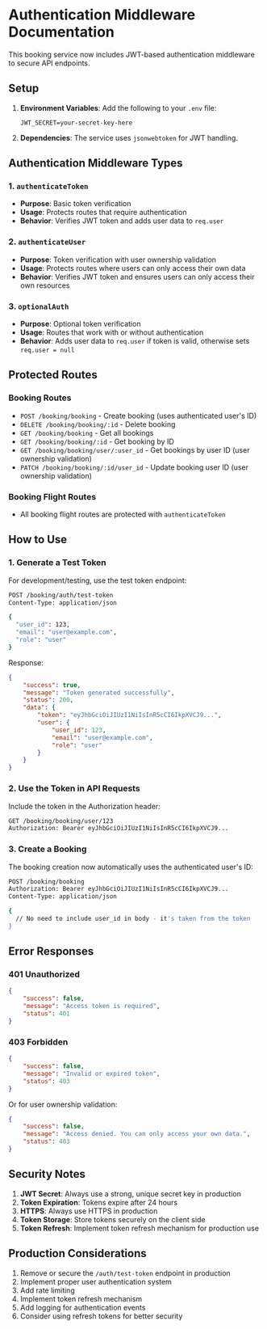 # Authentication Middleware Documentation

This booking service now includes JWT-based authentication middleware to secure API endpoints.

## Setup

1. **Environment Variables**: Add the following to your `.env` file:

    ```
    JWT_SECRET=your-secret-key-here
    ```

2. **Dependencies**: The service uses `jsonwebtoken` for JWT handling.

## Authentication Middleware Types

### 1. `authenticateToken`

-   **Purpose**: Basic token verification
-   **Usage**: Protects routes that require authentication
-   **Behavior**: Verifies JWT token and adds user data to `req.user`

### 2. `authenticateUser`

-   **Purpose**: Token verification with user ownership validation
-   **Usage**: Protects routes where users can only access their own data
-   **Behavior**: Verifies JWT token and ensures users can only access their own resources

### 3. `optionalAuth`

-   **Purpose**: Optional token verification
-   **Usage**: Routes that work with or without authentication
-   **Behavior**: Adds user data to `req.user` if token is valid, otherwise sets `req.user = null`

## Protected Routes

### Booking Routes

-   `POST /booking/booking` - Create booking (uses authenticated user's ID)
-   `DELETE /booking/booking/:id` - Delete booking
-   `GET /booking/booking` - Get all bookings
-   `GET /booking/booking/:id` - Get booking by ID
-   `GET /booking/booking/user/:user_id` - Get bookings by user ID (user ownership validation)
-   `PATCH /booking/booking/:id/user_id` - Update booking user ID (user ownership validation)

### Booking Flight Routes

-   All booking flight routes are protected with `authenticateToken`

## How to Use

### 1. Generate a Test Token

For development/testing, use the test token endpoint:

```bash
POST /booking/auth/test-token
Content-Type: application/json

{
  "user_id": 123,
  "email": "user@example.com",
  "role": "user"
}
```

Response:

```json
{
    "success": true,
    "message": "Token generated successfully",
    "status": 200,
    "data": {
        "token": "eyJhbGciOiJIUzI1NiIsInR5cCI6IkpXVCJ9...",
        "user": {
            "user_id": 123,
            "email": "user@example.com",
            "role": "user"
        }
    }
}
```

### 2. Use the Token in API Requests

Include the token in the Authorization header:

```bash
GET /booking/booking/user/123
Authorization: Bearer eyJhbGciOiJIUzI1NiIsInR5cCI6IkpXVCJ9...
```

### 3. Create a Booking

The booking creation now automatically uses the authenticated user's ID:

```bash
POST /booking/booking
Authorization: Bearer eyJhbGciOiJIUzI1NiIsInR5cCI6IkpXVCJ9...
Content-Type: application/json

{
  // No need to include user_id in body - it's taken from the token
}
```

## Error Responses

### 401 Unauthorized

```json
{
    "success": false,
    "message": "Access token is required",
    "status": 401
}
```

### 403 Forbidden

```json
{
    "success": false,
    "message": "Invalid or expired token",
    "status": 403
}
```

Or for user ownership validation:

```json
{
    "success": false,
    "message": "Access denied. You can only access your own data.",
    "status": 403
}
```

## Security Notes

1. **JWT Secret**: Always use a strong, unique secret key in production
2. **Token Expiration**: Tokens expire after 24 hours
3. **HTTPS**: Always use HTTPS in production
4. **Token Storage**: Store tokens securely on the client side
5. **Token Refresh**: Implement token refresh mechanism for production use

## Production Considerations

1. Remove or secure the `/auth/test-token` endpoint in production
2. Implement proper user authentication system
3. Add rate limiting
4. Implement token refresh mechanism
5. Add logging for authentication events
6. Consider using refresh tokens for better security
